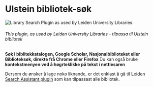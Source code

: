 # Ulstein bibliotek-søk 
![Library Search Plugin as used by Leiden University Libraries](https://lh3.googleusercontent.com/UOBt5iU_YaxICueuVR1qjcgkfAov0n7bLYKetAxhtjcrlqFNtsYsBXeoQKk0ELZ5LzBtQK62PQ8=w640-h400-e365-rj-sc0x00ffffff "Som brukt av Ulstein bibliotek")
###### This plugin, as used by Leiden University Libraries - tilpassa til Ulstein bibliotek

**Søk i biblitekkatalogen, Google Scholar, Nasjonalbiblioteket eller Biblioteksøk, direkte frå Chrome eller Firefox**
Du kan også bruke **kontekstmenyen ved å høgrteklikke på tekst i nettlesaren**

Dersom du ønsker å lage noko liknande, er det enklast å gå til [Leiden Search Assistant plugin](https://chrome.google.com/webstore/detail/leiden-search-assistant/dillijfbjhoiokfgjbngplcfggkkdnbn) som kan tilpassast alle bibliotek.


